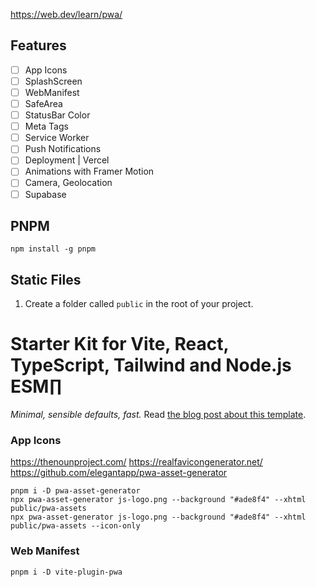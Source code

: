 https://web.dev/learn/pwa/
## Features

- [ ] App Icons
- [ ] SplashScreen
- [ ] WebManifest
- [ ] SafeArea
- [ ] StatusBar Color
- [ ] Meta Tags
- [ ] Service Worker
- [ ] Push Notifications
- [ ] Deployment | Vercel
- [ ] Animations with Framer Motion
- [ ] Camera, Geolocation
- [ ] Supabase

## PNPM
```
npm install -g pnpm
```

## Static Files
1. Create a folder called `public` in the root of your project.


# Starter Kit for Vite, React, TypeScript, Tailwind and Node.js ESM∏
_Minimal, sensible defaults, fast._
Read [the blog post about this template](https://cpojer.net/posts/fastest-frontend-tooling-in-2022).


### App Icons 
https://thenounproject.com/
https://realfavicongenerator.net/
https://github.com/elegantapp/pwa-asset-generator
```
pnpm i -D pwa-asset-generator
npx pwa-asset-generator js-logo.png --background "#ade8f4" --xhtml public/pwa-assets
npx pwa-asset-generator js-logo.png --background "#ade8f4" --xhtml public/pwa-assets --icon-only
```

### Web Manifest
```
pnpm i -D vite-plugin-pwa
```
